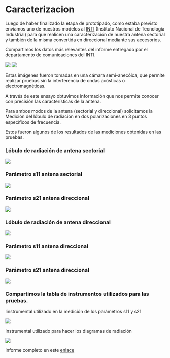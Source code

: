 <!--
SPDX-FileCopyrightText: 2023 Tecnología de Raíz <tecnologiaderaiz@disroot.org>

SPDX-License-Identifier: CC-BY-NC-4.0
-->

# Caracterizacion

Luego de haber finalizado la etapa de prototipado, como estaba previsto enviamos uno de nuestros modelos al [INTI](https://www.argentina.gob.ar/inti) (Instituto Nacional de Tecnología Industrial) para que realicen una caracterización de nuestra antena sectorial y también de la misma convertida en direccional mediante sus accesorios.

Compartimos los datos más relevantes del informe entregado por el departamento de comunicaciones del INTI.


![](images/1-vistasdeantenasinplato.png)
![](images/2-vistasdeantenaconplato.png)




Estas imágenes fueron tomadas en una cámara semi-anecóica, que permite realizar pruebas sin la interferencia de ondas acústicas o electromagnéticas.

A través de este ensayo obtuvimos información que nos permite conocer con precisión las características de la antena.

Para ambos modos de la antena (sectorial y direccional) solicitamos la Medición del lóbulo de radiación en dos polarizaciones en 3 puntos específicos de frecuencia.


Estos fueron algunos de los resultados de las mediciones obtenidas en las pruebas.

### Lóbulo de radiación de antena sectorial

![](images/3-Lobuloradiacionfrecuencia5550-SP.png)

### Parámetro s11 antena sectorial

![](images/5-parametros11posicion1-SP.png)

### Parámetro s21 antena direccional

![](images/6-parametros21-SP.png)





### Lóbulo de radiación de antena direccional

![](images/4-Lobuloderadiacionfrecuencia5550-P.png)


### Parámetro s11 antena direccional

![](images/7-parametros11posicion1-P.png)

### Parámetro s21 antena direccional

![](images/8-parametros21-P.png)



### Compartimos la tabla de instrumentos utilizados para las pruebas.
Iinstrumental utilizado en la medición de los parámetros s11 y s21

![](images/9-instrumentalutilizadoparamediciondeparamtross11ys21.png)



Instrumental utilizado para hacer los diagramas de radiación

![](images/10-instrumentalutilizadoparadiagramasderadiacion.png)



Informe completo en este [enlace](https://github.com/TecnologiadeRaiz/LoPALiR/blob/main/INFORME%20Waveguide%20INTI.pdf)
